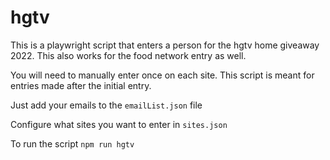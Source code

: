 # hgtv

This is a playwright script that enters a person for the hgtv home giveaway 2022. This also works for the food network entry as well.

You will need to manually enter once on each site. This script is meant for entries made after the initial entry.

Just add your emails to the `emailList.json` file

Configure what sites you want to enter in `sites.json`

To run the script `npm run hgtv`
